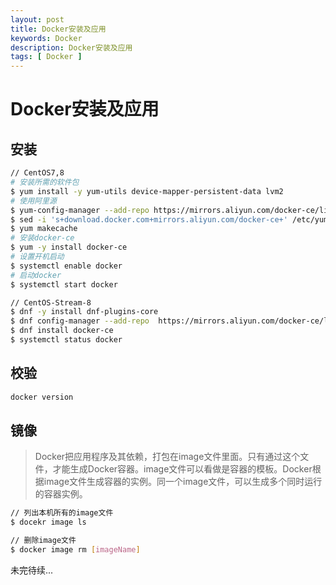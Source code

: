```yaml
---
layout: post
title: Docker安装及应用
keywords: Docker
description: Docker安装及应用
tags: [ Docker ]
---
```


# Docker安装及应用

## 安装

```bash
// CentOS7,8
# 安装所需的软件包
$ yum install -y yum-utils device-mapper-persistent-data lvm2
# 使用阿里源
$ yum-config-manager --add-repo https://mirrors.aliyun.com/docker-ce/linux/centos/docker-ce.repo 
$ sed -i 's+download.docker.com+mirrors.aliyun.com/docker-ce+' /etc/yum.repos.d/docker-ce.repo
$ yum makecache
# 安装docker-ce
$ yum -y install docker-ce
# 设置开机启动
$ systemctl enable docker
# 启动docker
$ systemctl start docker

// CentOS-Stream-8
$ dnf -y install dnf-plugins-core
$ dnf config-manager --add-repo  https://mirrors.aliyun.com/docker-ce/linux/centos/docker-ce.repo
$ dnf install docker-ce
$ systemctl status docker
```

## 校验

```bash
docker version
```

## 镜像

> Docker把应用程序及其依赖，打包在image文件里面。只有通过这个文件，才能生成Docker容器。image文件可以看做是容器的模板。Docker根据image文件生成容器的实例。同一个image文件，可以生成多个同时运行的容器实例。

```bash
// 列出本机所有的image文件
$ docekr image ls

// 删除image文件
$ docker image rm [imageName]
```

未完待续...
